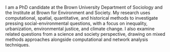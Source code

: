 I am a PhD candidate at the Brown University Department of Sociology and the Institute at Brown for Environment and Society. My research uses computational, spatial, quantitative, and historical methods to investigate pressing social-environmental questions, with a focus on inequality, urbanization, environmental justice, and climate change. I also examine related questions from a science and society perspective, drawing on mixed methods approaches alongside computational and network analysis techniques. 


